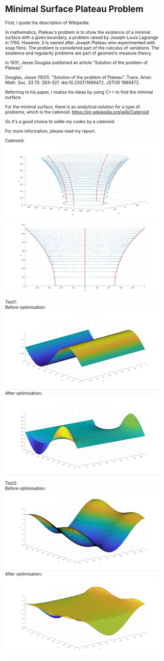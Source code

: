 # Minimal Surface Plateau Problem

First, I quote the description of Wikipedia:

In mathematics, Plateau's problem is to show the existence of a minimal surface with a given boundary, a problem raised by Joseph-Louis Lagrange in 1760. However, it is named after Joseph Plateau who experimented with soap films. The problem is considered part of the calculus of variations. The existence and regularity problems are part of geometric measure theory.

In 1931, Jesse Douglas published an article "Solution of the problem of Plateau". 

Douglas, Jesse (1931). "Solution of the problem of Plateau". Trans. Amer. Math. Soc. 33 (1): 263–321. doi:10.2307/1989472. JSTOR 1989472.

Referring to his paper, I realize his ideas by using C++ to find the minimal surface.

For the minimal surface, there is an analytical solution for a type of problems, which is the catenoid. https://en.wikipedia.org/wiki/Catenoid

So it's a good choice to valite my codes by a catenoid.

For more information, please read my report.

Catenoid:
![](https://github.com/JingangQu/Minimal-Surface-Plateau-Problem/blob/master/images/catenoide1.jpg)
![](https://github.com/JingangQu/Minimal-Surface-Plateau-Problem/blob/master/images/catenoide2.jpg)

Test1:  
Before optimisation:
![](https://github.com/JingangQu/Minimal-Surface-Plateau-Problem/blob/master/images/test1_before_optimisation.jpg)
After optimisation:
![](https://github.com/JingangQu/Minimal-Surface-Plateau-Problem/blob/master/images/test1_after_optimisation.jpg)

Test2:  
Before optimisation:
![](https://github.com/JingangQu/Minimal-Surface-Plateau-Problem/blob/master/images/test2_before_optimisation.jpg)
After optimisation:
![](https://github.com/JingangQu/Minimal-Surface-Plateau-Problem/blob/master/images/test2_after_optimisation.jpg)
